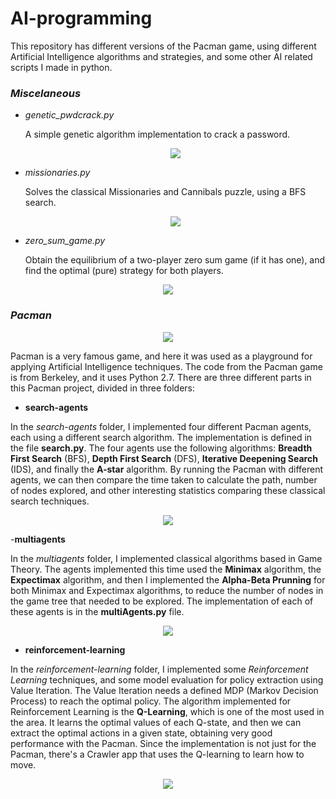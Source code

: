 # AI-programming

This repository has different versions of the Pacman game, using different Artificial Intelligence algorithms and strategies, and some other AI related scripts I made in python.

### *Miscelaneous*

- *genetic_pwdcrack.py*

    A simple genetic algorithm implementation to crack a password.
    
    <p align="center"> <img src="multimedia/imgDemo/geneti.png"/></p>

- *missionaries.py*

    Solves the classical Missionaries and Cannibals puzzle, using a BFS search.
    
    <p align="center"> <img src="multimedia/imgDemo/missionaries.png"/></p>

- *zero_sum_game.py*

    Obtain the equilibrium of a two-player zero sum game (if it has one), and find the optimal (pure) strategy for both players.

<p align="center"> <img src="multimedia/imgDemo/zero_sum.png"/></p>



### *Pacman*

<p align="center"> <img src="multimedia/imgDemo/pacman.gif"/></p>

Pacman is a very famous game, and here it was used as a playground for applying Artificial Intelligence techniques. The code from the Pacman game is from Berkeley, and it uses Python 2.7. There are three different parts in this Pacman project, divided in three folders:

- **search-agents**

In the *search-agents* folder, I implemented four different Pacman agents, each using a different search algorithm. The implementation is defined in the file **search.py**. The four agents use the following algorithms: **Breadth First Search** (BFS), **Depth First Search** (DFS), **Iterative Deepening Search** (IDS), and finally the **A-star** algorithm. By running the Pacman with different agents, we can then compare the time taken to calculate the path, number of nodes explored, and other interesting statistics comparing these classical search techniques.

<p align="center"> <img src="multimedia/imgDemo/a_star.png"/></p>
    
-**multiagents**

In the *multiagents* folder, I implemented classical algorithms based in Game Theory. The agents implemented this time used the **Minimax** algorithm, the **Expectimax** algorithm, and then I implemented the **Alpha-Beta Prunning** for both Minimax and Expectimax algorithms, to reduce the number of nodes in the game tree that needed to be explored. The implementation of each of these agents is in the **multiAgents.py** file.

<p align="center"> <img src="multimedia/imgDemo/minimax.png"/></p>

- **reinforcement-learning**

In the *reinforcement-learning* folder, I implemented some *Reinforcement Learning* techniques, and some model evaluation for policy extraction using Value Iteration. The Value Iteration needs a defined MDP (Markov Decision Process) to reach the optimal policy. The algorithm implemented for Reinforcement Learning is the **Q-Learning**, which is one of the most used in the area. It learns the optimal values of each Q-state, and then we can extract the optimal actions in a given state, obtaining very good performance with the Pacman. Since the implementation is not just for the Pacman, there's a Crawler app that uses the Q-learning to learn how to move.

<p align="center"> <img src="multimedia/imgDemo/reinforcement.png"/></p>
